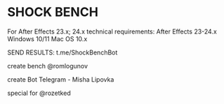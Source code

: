 # SHOCK BENCH
For After Effects 23.x; 24.x
technical requirements:
After Effects 23-24.x
Windows 10/11
Mac OS 10.x


SEND RESULTS: t.me/ShockBenchBot




create bench @romlogunov

create Bot Telegram - Misha Lipovka

special for @rozetked



